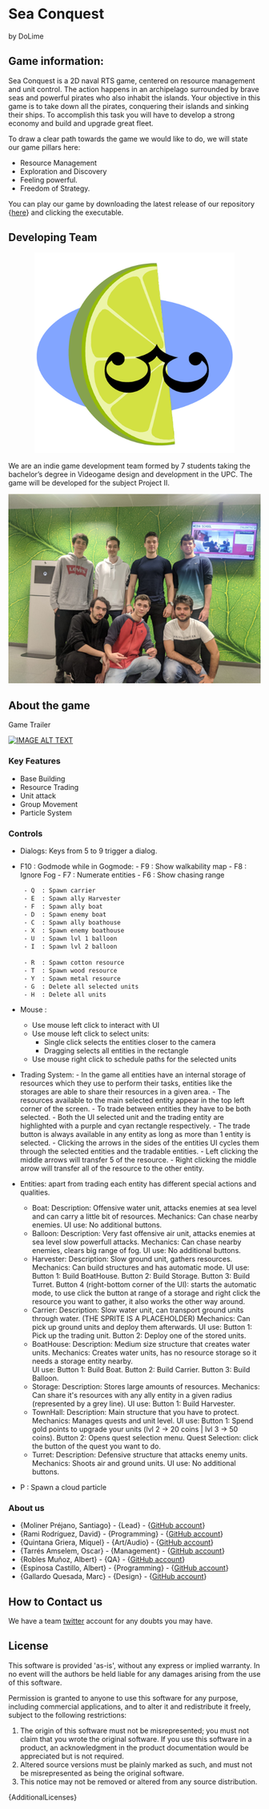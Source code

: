 # Sea Conquest
by DoLime



## Game information:

Sea Conquest is a 2D naval RTS game, centered on resource management and unit control. The action happens in an archipelago surrounded by brave seas and powerful pirates who also inhabit the islands. 
Your objective in this game is to take down all the pirates, conquering their islands and sinking their ships. To accomplish this task you will have to develop a strong economy and build and upgrade great fleet.

To draw a clear path towards the game we would like to do, we will state our game pillars here:

-   Resource Management
-   Exploration and Discovery
-   Feeling powerful.
-   Freedom of Strategy.

You can play our game by downloading the latest release of our repository {[here](https://github.com/Sanmopre/DOLIME-CORP-PROJECT-II/releases)} and clicking the executable.

## Developing Team

<p align="center">
  <img src="Docs/GDD%20Pictures/logo%20dolime.png" width ="400">
</p>

We are an indie game development team formed by 7 students taking the bachelor’s degree in Videogame design and development in the UPC. The game will be developed for the subject Project II.

<p align="center">
  <img src="Docs/GDD%20Pictures/Team_photo.png" width ="600">
</p>

## About the game

Game Trailer

[![IMAGE ALT TEXT](http://img.youtube.com/vi/UiBjzSkU5Vs/0.jpg)](http://www.youtube.com/watch?v==UiBjzSkU5Vs "Video Title")

### Key Features

 - Base Building
 - Resource Trading
 - Unit attack
 - Group Movement
 - Particle System
 
### Controls

 - Dialogs: Keys from 5 to 9 trigger a dialog.

 - F10 : Godmode
	while in Gogmode:
		- F9 : Show walkability map
		- F8 : Ignore Fog
		- F7 : Numerate entities
		- F6 : Show chasing range

		- Q  : Spawn carrier
		- E  : Spawn ally Harvester
		- F  : Spawn ally boat 
		- D  : Spawn enemy boat
		- C  : Spawn ally boathouse
		- X  : Spawn enemy boathouse
		- U  : Spawn lvl 1 balloon
		- I  : Spawn lvl 2 balloon

		- R  : Spawn cotton resource
		- T  : Spawn wood resource
		- Y  : Spawn metal resource
		- G  : Delete all selected units
		- H  : Delete all units

  - Mouse : 
	- Use mouse left click to interact with UI
	- Use mouse left click to select units:
		- Single click selects the entities closer to the camera
		- Dragging selects all entities in the rectangle
	- Use mouse right click to schedule paths for the selected units

 - Trading System: - In the game all entities have an internal storage of resources which they use to perform their tasks, 
		     entities like the storages are able to share their resources in a given area. 
		   - The resources available to the main selected entity appear in the top left corner of the screen.
		   - To trade between entities they have to be both selected.
		   - Both the UI selected unit and the trading entity are highlighted with a purple and cyan rectangle 
		     respectively.
		   - The trade button is always available in any entity as long as more than 1 entity is selected.
		   - Clicking the arrows in the sides of the entities UI cycles them through the selected entities and the 
		     tradable entities.
		   - Left clicking the middle arrows will transfer 5 of the resource.
		   - Right clicking the middle arrow will transfer all of the resource to the other entity.

  - Entities: apart from trading each entity has different special actions and qualities.

	- Boat:
		Description: Offensive water unit, attacks enemies at sea level and can carry a little bit of resources.
		Mechanics: Can chase nearby enemies.
		UI use: No additional buttons. 
	- Balloon:
		Description: Very fast offensive air unit, attacks enemies at sea level slow powerfull attacks.
		Mechanics: Can chase nearby enemies, clears big range of fog.
		UI use: No additional buttons. 
	- Harvester:
		Description: Slow ground unit, gathers resources.
		Mechanics: Can build structures and has automatic mode.
		UI use:	
			Button 1: Build BoatHouse.
			Button 2: Build Storage.
			Button 3: Build Turret.
			Button 4 (right-bottom corner of the UI): starts the automatic mode, to use click the button 
				  at range of a storage and right click the resource you want to gather, it also
				  works the other way around.
	- Carrier:
		Description: Slow water unit, can transport ground units through water. (THE SPRITE IS A PLACEHOLDER)
		Mechanics: Can pick up ground units and deploy them afterwards.
		UI use:	
			Button 1: Pick up the trading unit.
			Button 2: Deploy one of the stored units.
	- BoatHouse:
		Description: Medium size structure that creates water units.
		Mechanics: Creates water units, has no resource storage so it needs a storage entity nearby. 	
		UI use:
			Button 1: Build Boat.
			Button 2: Build Carrier.
			Button 3: Build Balloon.
	- Storage:
		Description: Stores large amounts of resources.
		Mechanics: Can share it's resources with any ally entity in a given radius (represented by a grey line).
		UI use:
			Button 1: Build Harvester.
	- TownHall:
		Description: Main structure that you have to protect.
		Mechanics: Manages quests and unit level.
		UI use: 
			Button 1: Spend gold points to upgrade your units (lvl 2 -> 20 coins | lvl 3 -> 50 coins).
			Button 2: Opens quest selection menu.
			Quest Selection: click the button of the quest you want to do.
	- Turret:
		Description: Defensive structure that attacks enemy units.
		Mechanics: Shoots air and ground units.	
		UI use: No additional buttons. 	

  - P : Spawn a cloud particle

### About us
 - {Moliner Préjano, Santiago} - {Lead}        - {[GitHub account](https://github.com/Sanmopre)}
 - {Rami Rodríguez, David}     - {Programming} - {[GitHub account](https://github.com/Paideieitor)}
 - {Quintana Griera, Miquel}   - {Art/Audio}   - {[GitHub account](https://github.com/Leukino)}
 - {Tarrés Amselem, Oscar}     - {Management}  - {[GitHub account](https://github.com/oscarta3)}
 - {Robles Muñoz, Albert}      - {QA}          - {[GitHub account](https://github.com/Albertito029)}
 - {Espinosa Castillo, Albert} - {Programming} - {[GitHub account](https://github.com/albertec1)}
 - {Gallardo Quesada, Marc}    - {Design}      - {[GitHub account](https://github.com/Marchusky)}

## How to Contact us

We have a team [twitter](https://twitter.com/DoLime9) account for any doubts you may have.

## License

This software is provided 'as-is', without any express or implied
warranty.  In no event will the authors be held liable for any damages
arising from the use of this software.

Permission is granted to anyone to use this software for any purpose,
including commercial applications, and to alter it and redistribute it
freely, subject to the following restrictions:

1. The origin of this software must not be misrepresented; you must not
   claim that you wrote the original software. If you use this software
   in a product, an acknowledgment in the product documentation would be
   appreciated but is not required.
2. Altered source versions must be plainly marked as such, and must not be
   misrepresented as being the original software.
3. This notice may not be removed or altered from any source distribution.

{AdditionalLicenses}
